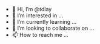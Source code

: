 - 👋 Hi, I’m @tdlay
- 👀 I’m interested in ...
- 🌱 I’m currently learning ...
- 💞️ I’m looking to collaborate on ...
- 📫 How to reach me ...

<!---
tdlay/tdlay is a ✨ special ✨ repository because its `README.md` (this file) appears on your GitHub profile.
You can click the Preview link to take a look at your changes.
--->

